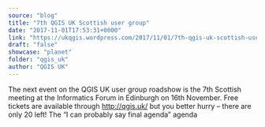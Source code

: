 ```yaml
---
source: "blog"
title: "7th QGIS UK Scottish user group"
date: "2017-11-01T17:53:31+0000"
link: "https://ukqgis.wordpress.com/2017/11/01/7th-qgis-uk-scottish-user-group/"
draft: "false"
showcase: "planet"
folder: "qgis_uk"
author: "QGIS UK"
---
```


The next event on the QGIS UK user group roadshow is the 7th Scottish meeting at the Informatics Forum in Edinburgh on 16th November. Free tickets are available through http://qgis.uk/ but you better hurry &#8211; there are only 20 left! The &#8220;I can probably say final agenda&#8221; agenda
